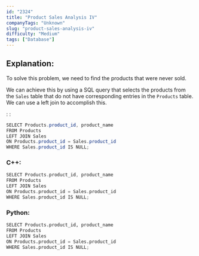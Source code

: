 ```yaml
---
id: "2324"
title: "Product Sales Analysis IV"
companyTags: "Unknown"
slug: "product-sales-analysis-iv"
difficulty: "Medium"
tags: ["Database"]
---
```


## Explanation:
To solve this problem, we need to find the products that were never sold.

We can achieve this by using a SQL query that selects the products from the `Sales` table that do not have corresponding entries in the `Products` table. We can use a left join to accomplish this.

:
:
```java
SELECT Products.product_id, product_name 
FROM Products 
LEFT JOIN Sales 
ON Products.product_id = Sales.product_id 
WHERE Sales.product_id IS NULL;
```

### C++:
```cpp
SELECT Products.product_id, product_name 
FROM Products 
LEFT JOIN Sales 
ON Products.product_id = Sales.product_id 
WHERE Sales.product_id IS NULL;
```

### Python:
```python
SELECT Products.product_id, product_name 
FROM Products 
LEFT JOIN Sales 
ON Products.product_id = Sales.product_id 
WHERE Sales.product_id IS NULL;
```